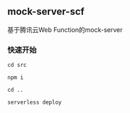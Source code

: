 ## mock-server-scf

基于腾讯云Web Function的mock-server

### 快速开始

```shell
cd src

npm i

cd ..

serverless deploy

```